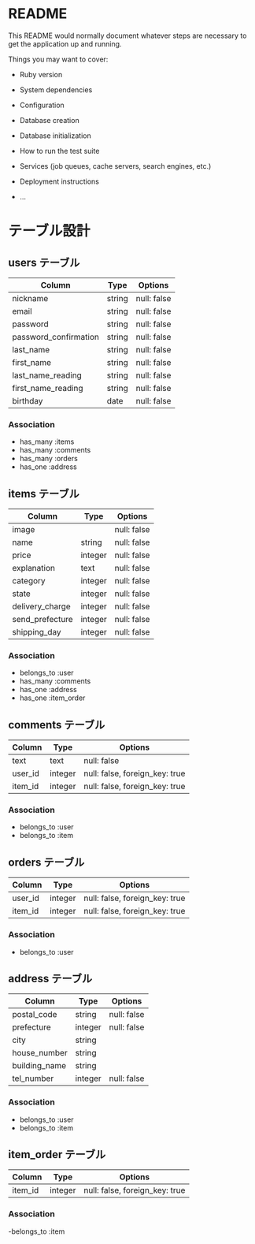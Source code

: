 # README

This README would normally document whatever steps are necessary to get the
application up and running.

Things you may want to cover:

* Ruby version

* System dependencies

* Configuration

* Database creation

* Database initialization

* How to run the test suite

* Services (job queues, cache servers, search engines, etc.)

* Deployment instructions

* ...

# テーブル設計

## users テーブル

| Column                | Type    | Options     |
| --------------------- | ------- | ----------- |
| nickname              | string  | null: false |
| email                 | string  | null: false |
| password              | string  | null: false |
| password_confirmation | string  | null: false |
| last_name             | string  | null: false |
| first_name            | string  | null: false |
| last_name_reading     | string  | null: false |
| first_name_reading    | string  | null: false |
| birthday              | date    | null: false |

### Association

- has_many :items
- has_many :comments
- has_many :orders
- has_one :address

## items テーブル

| Column          | Type    | Options     |
| --------------- | ------- | ----------- |
| image           |         | null: false |
| name            | string  | null: false |
| price           | integer | null: false |
| explanation     | text    | null: false |
| category        | integer | null: false |
| state           | integer | null: false |
| delivery_charge | integer | null: false |
| send_prefecture | integer | null: false |
| shipping_day    | integer | null: false |

### Association

- belongs_to :user
- has_many :comments
- has_one :address
- has_one :item_order

## comments テーブル

| Column  | Type    | Options                        |
| ------- | ------- | ------------------------------ |
| text    | text    | null: false                    |
| user_id | integer | null: false, foreign_key: true |
| item_id | integer | null: false, foreign_key: true |

### Association

- belongs_to :user
- belongs_to :item

## orders テーブル

| Column       | Type    | Options                        |
| ------------ | ------- | ------------------------------ |
| user_id      | integer | null: false, foreign_key: true |
| item_id      | integer | null: false, foreign_key: true |

### Association

- belongs_to :user

## address テーブル

| Column        | Type    | Options     |
| ------------- | ------- | ------------|
| postal_code   | string  | null: false |
| prefecture    | integer | null: false |
| city          | string  |             |
| house_number  | string  |             |
| building_name | string  |             |
| tel_number    | integer | null: false |

### Association

- belongs_to :user
- belongs_to :item

## item_order テーブル

| Column     | Type    | Options                       |
| ---------- | ------- | ----------------------------- |
| item_id    | integer | null: false, foreign_key: true|

### Association

-belongs_to :item